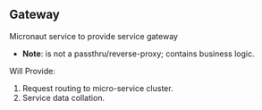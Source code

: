 ## Gateway

Micronaut service to provide service gateway
* **Note**: is not a passthru/reverse-proxy; contains business logic.

Will Provide:

1. Request routing to micro-service cluster.
2. Service data collation.


